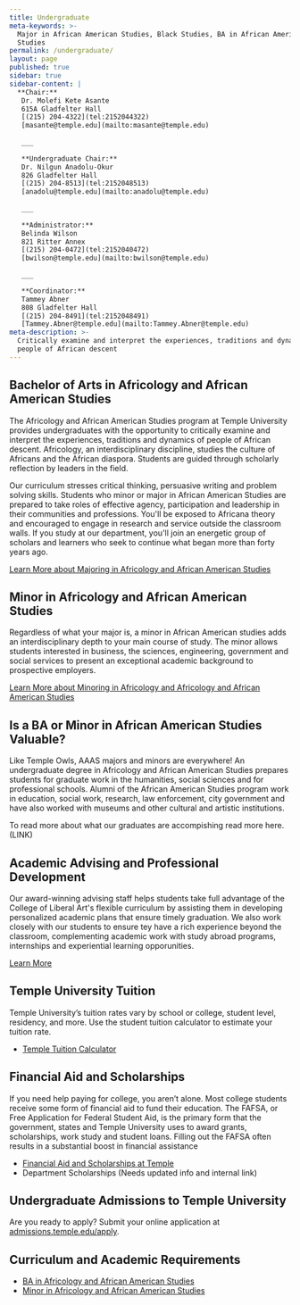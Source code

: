 ```yaml
---
title: Undergraduate
meta-keywords: >-
  Major in African American Studies, Black Studies, BA in African American
  Studies
permalink: /undergraduate/
layout: page
published: true
sidebar: true
sidebar-content: |
  **Chair:**  
   Dr. Molefi Kete Asante  
   615A Gladfelter Hall  
   [(215) 204-4322](tel:2152044322)  
   [masante@temple.edu](mailto:masante@temple.edu)  
   
   ___
   
   **Undergraduate Chair:**  
   Dr. Nilgun Anadolu-Okur  
   826 Gladfelter Hall  
   [(215) 204-8513](tel:2152048513)  
   [anadolu@temple.edu](mailto:anadolu@temple.edu)  
   
   ___
   
   **Administrator:**  
   Belinda Wilson  
   821 Ritter Annex   
   [(215) 204-0472](tel:2152040472)  
   [bwilson@temple.edu](mailto:bwilson@temple.edu)  
   
   ___

   **Coordinator:**  
   Tammey Abner  
   808 Gladfelter Hall    
   [(215) 204-8491](tel:2152048491)   
   [Tammey.Abner@temple.edu](mailto:Tammey.Abner@temple.edu)
meta-description: >-
  Critically examine and interpret the experiences, traditions and dynamics of
  people of African descent
---
```


## Bachelor of Arts in Africology and African American Studies

The Africology and African American Studies program at Temple University provides undergraduates with the opportunity to critically examine and interpret the experiences, traditions and dynamics of people of African descent. Africology, an interdisciplinary discipline, studies the culture of Africans and the African diaspora. Students are guided through scholarly reflection by leaders in the field.

Our curriculum stresses critical thinking, persuasive writing and problem solving skills. Students who minor or major in African American Studies are prepared to take roles of effective agency, participation and leadership in their communities and professions.  You'll be exposed to Africana theory and encouraged to engage in research and service outside the classroom walls. If you study at our department, you'll join an energetic group of scholars and learners who seek to continue what began more than forty years ago.

[Learn More about Majoring in Africology and African American Studies](http://bulletin.temple.edu/undergraduate/liberal-arts/africology-african-american-studies/ba-africology-african-american-studies/)

## Minor in Africology and African American Studies

Regardless of what your major is, a minor in African American studies adds an interdisciplinary depth to your main course of study. The minor allows students interested in business, the sciences, engineering, government and social services to present an exceptional academic background to prospective employers.

[Learn More about Minoring in Africology and Africology and African American Studies](http://bulletin.temple.edu/undergraduate/liberal-arts/africology-african-american-studies/minor-africology-african-american-studies/)

## Is a BA or Minor in African American Studies Valuable?

Like Temple Owls, AAAS majors and minors are everywhere! An undergraduate degree in Africology and African American Studies prepares students for graduate work in the humanities, social sciences and for professional schools. Alumni of the African American Studies program work in education, social work, research, law enforcement, city government and have also worked with museums and other cultural and artistic institutions.

To read more about what our graduates are accompishing read more here. (LINK)

## Academic Advising and Professional Development

Our award-winning advising staff helps students take full advantage of the College of Liberal Art's flexible curriculum by assisting them in developing personalized academic plans that ensure timely graduation. We also work closely with our students to ensure tey have a rich experience beyond the classroom, complementing academic work with study abroad programs, internships and experiential learning opporunities. 

[Learn More](https://liberalarts.temple.edu/advising)

## Temple University Tuition

Temple University’s tuition rates vary by school or college, student level, residency, and more. Use the student tuition calculator to estimate your tuition rate.

- [Temple Tuition Calculator](https://bursar.temple.edu/tuition-and-fees/tuition-rates)

## Financial Aid and Scholarships

If you need help paying for college, you aren’t alone. Most college students receive some form of financial aid to fund their education. The FAFSA, or Free Application for Federal Student Aid, is the primary form that the government, states and Temple University uses to award grants, scholarships, work study and student loans. Filling out the FAFSA often results in a substantial boost in financial assistance

- [Financial Aid and Scholarships at Temple](https://sfs.temple.edu/financial-aid-types)
- Department Scholarships (Needs updated info and internal link)

## Undergraduate Admissions to Temple University

Are you ready to apply? Submit your online application at [admissions.temple.edu/apply](http://admissions.temple.edu/apply).

## Curriculum and Academic Requirements

- [BA in Africology and African American Studies](http://bulletin.temple.edu/undergraduate/liberal-arts/africology-african-american-studies/ba-africology-african-american-studies/)
- [Minor in Africology and African American Studies](http://bulletin.temple.edu/undergraduate/liberal-arts/africology-african-american-studies/minor-africology-african-american-studies/)
